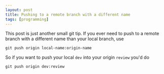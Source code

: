 ```yaml
---
layout: post
title: Pushing to a remote branch with a different name
tags: [programming]
---
```

This post is just another small git tip. If you ever need to push to a remote
branch with a different name than your local branch, use

    git push origin local-name:origin-name

So if you want to push your local `dev` into your origin `review` you'd do

    git push origin dev:review
